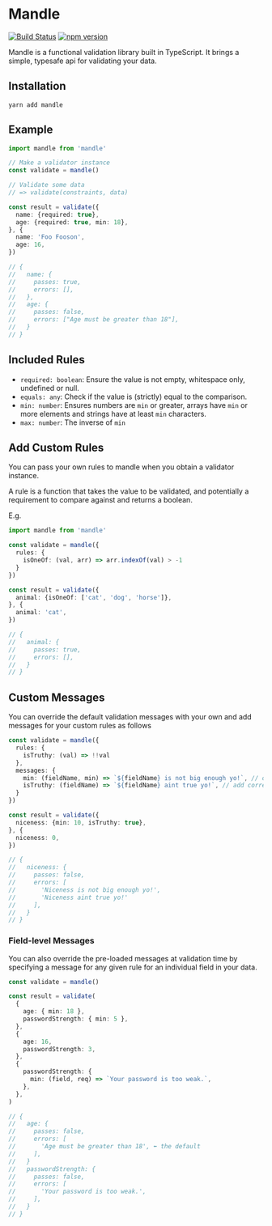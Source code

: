# Mandle

[![Build Status](https://semaphoreci.com/api/v1/harrygr/mandle/branches/master/badge.svg)](https://semaphoreci.com/harrygr/mandle) [![npm version](https://badge.fury.io/js/mandle.svg)](https://badge.fury.io/js/mandle)

Mandle is a functional validation library built in TypeScript. It brings a simple, typesafe api for validating your data.

## Installation

```
yarn add mandle
```

## Example

```typescript
import mandle from 'mandle'

// Make a validator instance
const validate = mandle()

// Validate some data
// => validate(constraints, data)

const result = validate({
  name: {required: true},
  age: {required: true, min: 18},
}, {
  name: 'Foo Fooson',
  age: 16,
})

// {
//   name: {
//     passes: true,
//     errors: [],
//   },
//   age: {
//     passes: false,
//     errors: ["Age must be greater than 18"],
//   }
// }
```

## Included Rules

- `required: boolean`: Ensure the value is not empty, whitespace only, undefined or null.
- `equals: any`: Check if the value is (strictly) equal to the comparison.
- `min: number`: Ensures numbers are `min` or greater, arrays have `min` or more elements and strings have at least `min` characters.
- `max: number`: The inverse of `min`

## Add Custom Rules

You can pass your own rules to mandle when you obtain a validator instance.

A rule is a function that takes the value to be validated, and potentially a requirement to compare against and returns a boolean.

E.g.

```typescript
import mandle from 'mandle'

const validate = mandle({
  rules: {
    isOneOf: (val, arr) => arr.indexOf(val) > -1
  }
})

const result = validate({
  animal: {isOneOf: ['cat', 'dog', 'horse']},
}, {
  animal: 'cat',
})

// {
//   animal: {
//     passes: true,
//     errors: [],
//   }
// }
```

## Custom Messages

You can override the default validation messages with your own and add messages for your custom rules as follows

```typescript
const validate = mandle({
  rules: {
    isTruthy: (val) => !!val
  },
  messages: {
    min: (fieldName, min) => `${fieldName} is not big enough yo!`, // override default
    isTruthy: (fieldName) => `${fieldName} aint true yo!`, // add corresponding message for custom rule
  }
})

const result = validate({
  niceness: {min: 10, isTruthy: true},
}, {
  niceness: 0,
})

// {
//   niceness: {
//     passes: false,
//     errors: [
//       'Niceness is not big enough yo!',
//       'Niceness aint true yo!'
//     ],
//   }
// }
```

### Field-level Messages

You can also override the pre-loaded messages at validation time by specifying a message for any given rule for an individual field in your data.

```typescript
const validate = mandle()

const result = validate(
  {
    age: { min: 18 },
    passwordStrength: { min: 5 },
  },
  {
    age: 16,
    passwordStrength: 3,
  },
  {
    passwordStrength: {
      min: (field, req) => `Your password is too weak.`,
    },
  },
)

// {
//   age: {
//     passes: false,
//     errors: [
//       'Age must be greater than 18', ⬅ the default
//     ],
//   }
//   passwordStrength: {
//     passes: false,
//     errors: [
//       'Your password is too weak.',
//     ],
//   }
// }
```